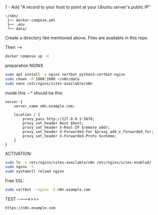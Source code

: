 1 - Add "A record to your host to point at your Ubuntu server's public IP"

```
~/n8n/
 ├── docker-compose.yml
 ├── .env
 └── data/
```

Create a directory like mentioned above. Files are available in this repo.

Then --> 

```bash
docker compose up -d
```

preparation NGINX

```bash
sudo apt install -y nginx certbot python3-certbot-nginx
sudo chown -R 1000:1000 ~/n8n/data
sudo nano /etc/nginx/sites-available/n8n
```

inside this --^ should be this:

```
server {
    server_name n8n.example.com;

    location / {
        proxy_pass http://127.0.0.1:5678;
        proxy_set_header Host $host;
        proxy_set_header X-Real-IP $remote_addr;
        proxy_set_header X-Forwarded-For $proxy_add_x_forwarded_for;
        proxy_set_header X-Forwarded-Proto $scheme;
    }
}
```

ACTIVATION:

```bash
sudo ln -s /etc/nginx/sites-available/n8n /etc/nginx/sites-enabled/
sudo nginx -t
sudo systemctl reload nginx
```


Free SSL:

```bash
sudo certbot --nginx -d n8n.example.com
```


TEST ---->>>> 
```bash
https://n8n.example.com
```









